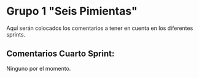 # **Grupo 1 "Seis Pimientas"**

Aquí serán colocados los comentarios a tener en cuenta en los diferentes sprints.

## Comentarios Cuarto Sprint:

Ninguno por el momento.